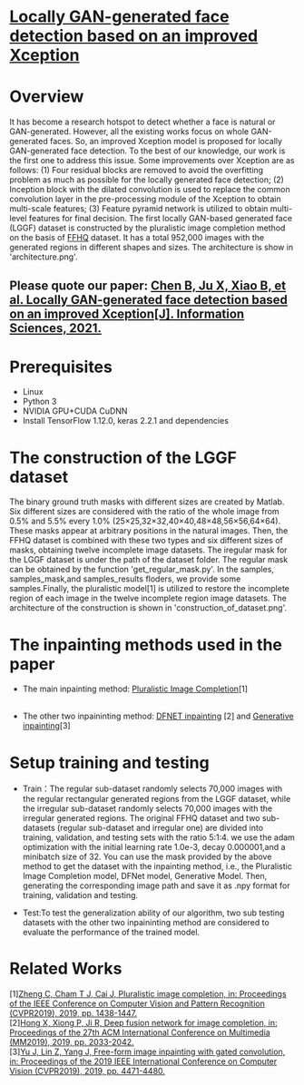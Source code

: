 # [Locally GAN-generated face detection based on an improved Xception](https://www.sciencedirect.com/science/article/abs/pii/S0020025521004527)
##
# Overview
It has become a research hotspot to detect whether a face is natural or GAN-generated. However, all the existing works focus on whole GAN-generated faces. So, an improved Xception model is proposed for locally GAN-generated face detection. To the best of our knowledge, our work is the first one to address this issue. Some improvements over Xception are as follows: (1) Four residual blocks are removed to avoid the overfitting problem as much as possible for the locally generated face detection; (2) Inception block with the dilated convolution is used to replace the common convolution layer in the pre-processing module of the Xception to obtain multi-scale features; (3) Feature pyramid network is utilized to obtain multi-level features for final decision. The first locally GAN-based generated face (LGGF) dataset is constructed by the pluralistic image completion method on the basis of [FFHQ](https://github.com/tkarras/progressive_growing_of_gans) dataset. It has a total 952,000 images with the generated regions in different shapes and sizes. The architecture is show in 'architecture.png'.

## Please quote our paper:  [Chen B, Ju X, Xiao B, et al. Locally GAN-generated face detection based on an improved Xception[J]. Information Sciences, 2021.](https://www.sciencedirect.com/science/article/abs/pii/S0020025521004527)

# Prerequisites

- Linux
- Python 3
- NVIDIA GPU+CUDA CuDNN
- Install TensorFlow 1.12.0, keras 2.2.1 and dependencies


# The construction of the LGGF dataset
The binary ground truth masks with different sizes are created by Matlab. Six different sizes are considered with the ratio of the whole image from 0.5% and 5.5% every 1.0% (25×25,32×32,40×40,48×48,56×56,64×64). These masks appear at arbitrary positions in the natural images. Then, the FFHQ dataset is combined with these two types and six different sizes of masks, obtaining twelve incomplete image datasets. The iregular mask for the LGGF dataset is under the path of the dataset folder. The regular mask can be obtained by the function 'get_regular_mask.py'. In the samples, samples_mask,and samples_results floders, we provide some samples.Finally, the pluralistic model[1] is utilized to restore the incomplete region of each image in the twelve incomplete region image datasets. The architecture of the construction is shown in 'construction_of_dataset.png'.



# The inpainting methods used in the paper


- The main inpainting method:   [Pluralistic Image Completion](https://github.com/lyndonzheng/Pluralistic)[1]<br><br>





- The other two inpaininting method: 
[DFNET inpainting](https://github.com/hughplay/DFNet.git) [2] and   [Generative inpainting](https://github.com/hughplay/DFNet.git)[3]<br>

# Setup training and testing


- Train：The regular sub-dataset randomly selects 70,000 images with the regular rectangular generated regions from the LGGF dataset, while the irregular sub-dataset randomly selects 70,000 images with the irregular generated regions. The original FFHQ dataset and two sub-datasets (regular sub-dataset and irregular one) are divided into training, validation, and testing sets with the ratio 5:1:4.
we use the adam optimization with the initial learning rate 1.0e-3, decay 0.000001,and a minibatch size of 32. You can use the mask provided by the above method to get the dataset with the inpainting method, i.e., the Pluralistic Image Completion model, DFNet model, Generative Model. Then, generating the corresponding image path and save it as .npy format for training, validation and testing.

- Test:To test the generalization ability of our algorithm, two sub testing datasets with the other two inpaininting method are considered to evaluate the performance of the trained model.

# Related Works
[1][Zheng C, Cham T J, Cai J, Pluralistic image completion, in: Proceedings of the IEEE Conference on Computer Vision and Pattern Recognition (CVPR2019), 2019, pp. 1438-1447.](https://openaccess.thecvf.com/content_CVPR_2019/html/Zheng_Pluralistic_Image_Completion_CVPR_2019_paper.html)<br>
[2][Hong X, Xiong P, Ji R, Deep fusion network for image completion, in: Proceedings of the 27th ACM International Conference on Multimedia (MM2019), 2019, pp. 2033-2042.](https://dl.acm.org/doi/abs/10.1145/3343031.3351002)<br>
[3][Yu J, Lin Z, Yang J, Free-form image inpainting with gated convolution, in: Proceedings of the 2019 IEEE International Conference on Computer Vision (CVPR2019), 2019, pp. 4471-4480.](https://openaccess.thecvf.com/content_ICCV_2019/html/Yu_Free-Form_Image_Inpainting_With_Gated_Convolution_ICCV_2019_paper.html)
